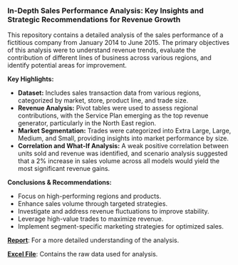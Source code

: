 ### In-Depth Sales Performance Analysis: Key Insights and Strategic Recommendations for Revenue Growth

This repository contains a detailed analysis of the sales performance of a fictitious company from January 2014 to June 2015. The primary objectives of this analysis were to understand revenue trends, evaluate the contribution of different lines of business across various regions, and identify potential areas for improvement.

**Key Highlights:**
- **Dataset:** Includes sales transaction data from various regions, categorized by market, store, product line, and trade size.
- **Revenue Analysis:** Pivot tables were used to assess regional contributions, with the Service Plan emerging as the top revenue generator, particularly in the North East region.
- **Market Segmentation:** Trades were categorized into Extra Large, Large, Medium, and Small, providing insights into market performance by size.
- **Correlation and What-If Analysis:** A weak positive correlation between units sold and revenue was identified, and scenario analysis suggested that a 2% increase in sales volume across all models would yield the most significant revenue gains.

**Conclusions & Recommendations:**
- Focus on high-performing regions and products.
- Enhance sales volume through targeted strategies.
- Investigate and address revenue fluctuations to improve stability.
- Leverage high-value trades to maximize revenue.
- Implement segment-specific marketing strategies for optimized sales.

 **[Report](https://github.com/Isadare-Oreoluwa/Excel-projects/raw/main/Projects/In-Depth%20Sales%20Performance%20Analysis%20Key%20Insights%20and%20Strategic%20Recommendations%20for%20Revenue%20Growth/Report.docx)**: For a more detailed understanding of the analysis.

 **[Excel File](https://github.com/Isadare-Oreoluwa/Excel-projects/raw/main/Projects/In-Depth%20Sales%20Performance%20Analysis%20Key%20Insights%20and%20Strategic%20Recommendations%20for%20Revenue%20Growth/Data.xlsx)**: Contains the raw data used for analysis.
